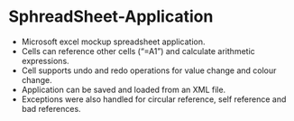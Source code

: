 # SphreadSheet-Application <br/>
- Microsoft excel mockup spreadsheet application.<br/>
- Cells can reference other cells (“=A1”) and calculate arithmetic expressions.<br/>
- Cell supports undo and redo operations for value change and colour change.<br/>
- Application can be saved and loaded from an XML file.<br/>
- Exceptions were also handled for circular reference, self reference and bad references.<br/>

